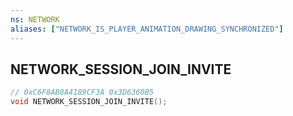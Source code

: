 ```yaml
---
ns: NETWORK
aliases: ["NETWORK_IS_PLAYER_ANIMATION_DRAWING_SYNCHRONIZED"]
---
```

## NETWORK_SESSION_JOIN_INVITE

```c
// 0xC6F8AB8A4189CF3A 0x3D6360B5
void NETWORK_SESSION_JOIN_INVITE();
```

